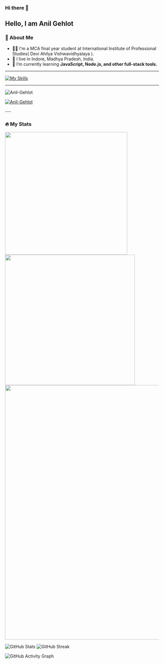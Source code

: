 ### Hi there 👋

**Hello, I am Anil Gehlot**
---
### 👦 About Me
- 👨‍💻 I'm a MCA final year student at International Institute of Professional Studies( Devi Ahilya Vishwavidhyalaya ).
- 📍 I live in Indore, Madhya Pradesh, India.
- 🌱 I’m currently learning **JavaScript, Node.js, and other full-stack tools.**
---

[![My Skills](https://skillicons.dev/icons?i=html,css,js,git,github,python,flask,linux,mysql,discord&perline=5)](https://skillicons.dev)

---

<p align="left"> <img src="https://komarev.com/ghpvc/?username=Anil-Gehlot&label=Profile%20views&color=0e75b6&style=flat" alt="Anil-Gehlot" /> </p>
<p align="left"> <a href="https://github.com/ryo-ma/github-profile-trophy"><img src="https://github-profile-trophy.vercel.app/?username=Anil-Gehlot" alt="Anil-Gehlot" /></a> </p>
---



### 🔥 My Stats 
<img width="400" src="https://github-readme-stats.vercel.app/api?username=Anil-Gehlot&count_private=true&show_icons=true&theme=react" />  <img width="425" src="https://streak-stats.demolab.com/?user=Anil-Gehlot&theme=react" />
<img width="830" src="https://github-readme-activity-graph.vercel.app/graph?username=Anil-Gehlot&bg_color=21232a&color=a8eeff&line=61dafb&point=f0fcff&area=true&hide_border=false" />




![GitHub Stats](https://github-readme-stats.vercel.app/api?username=Anil-Gehlot&count_private=true&show_icons=true&theme=react&width=300)  ![GitHub Streak](https://streak-stats.demolab.com/?user=Anil-Gehlot&theme=react&width=325)

![GitHub Activity Graph](https://github-readme-activity-graph.vercel.app/graph?username=Anil-Gehlot&bg_color=21232a&color=a8eeff&line=61dafb&point=f0fcff&area=true&hide_border=false&width=830)

